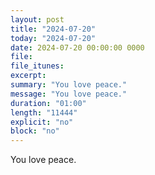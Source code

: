 ```yaml
---
layout: post
title: "2024-07-20"
today: "2024-07-20"
date: 2024-07-20 00:00:00 0000
file:
file_itunes:
excerpt:
summary: "You love peace."
message: "You love peace."
duration: "01:00"
length: "11444"
explicit: "no"
block: "no"
---
```

You love peace.

